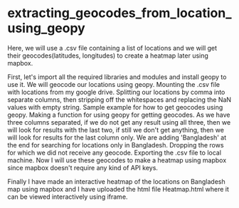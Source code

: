 # extracting_geocodes_from_location_using_geopy
Here, we will use a .csv file containing a list of locations and we will get their geocodes(latitudes, longitudes) to create a heatmap later using mapbox.

First, let's import all the required libraries and modules and install geopy to use it. We will geocode our locations using geopy.
Mounting the .csv file with locations from my google drive.
Splitting our locations by comma into separate columns, then stripping off the whitespaces and replacing the NaN values with empty string.
Sample example for how to get geocodes using geopy.
Making a function for using geopy for getting geocodes.
As we have three columns separated, if we do not get any result using all three, then we will look for results with the last two, if still we don't get anything, then we will look for results for the last column only. We are adding 'Bangladesh' at the end for searching for locations only in Bangladesh.
Dropping the rows for which we did not receive any geocode.
Exporting the .csv file to local machine.
Now I will use these geocodes to make a heatmap using mapbox since mapbox doesn't require any kind of API keys.

Finally I have made an interactive heatmap of the locations on Bangladesh map using mapbox and I have uploaded the html file Heatmap.html where it can be viewed interactively using iframe.
